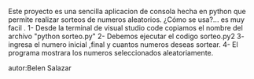 Este proyecto es una sencilla aplicacion de consola hecha en python  que permite realizar sorteos de numeros aleatorios.
¿Cómo se usa?... es muy facil .
1- Desde la terminal de visual studio code copiamos el nombre del archivo "python sorteo.py"
2- Debemos ejecutar el codigo sorteo.py2
3- ingresa el numero inicial ,final y cuantos numeros deseas sortear.
4- El programa mostrara los numeros seleccionados aleatoriamente.


autor:Belen Salazar


